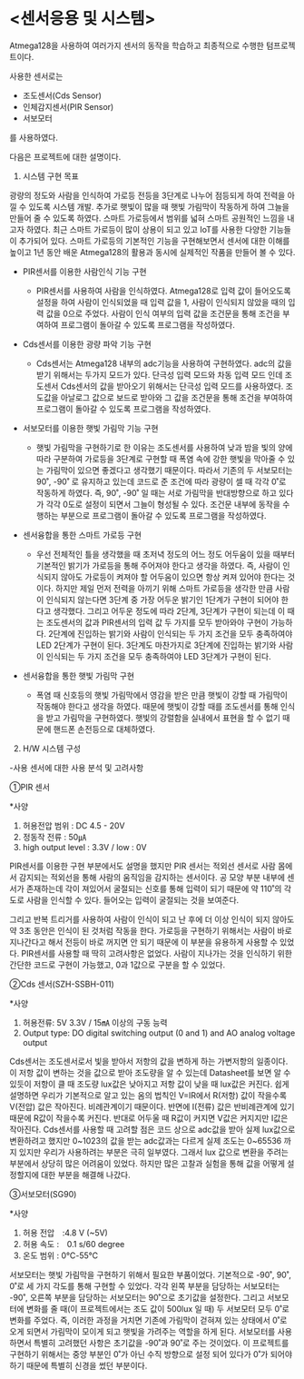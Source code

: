 # <센서응용 및 시스템>
Atmega128을 사용하여 여러가지 센서의 동작을 학습하고 최종적으로 수행한 텀프로젝트이다.

사용한 센서로는
- 조도센서(Cds Sensor)
- 인체감지센서(PIR Sensor)
- 서보모터

를 사용하였다.

다음은 프로젝트에 대한 설명이다.

1. 시스템 구현 목표

 광량의 정도와 사람을 인식하여 가로등 전등을 3단계로 나누어 점등되게 하여 전력을 아낄 수 있도록 시스템 개발. 추가로 햇빛이 많을 때 햇빛 가림막이 작동하게 하여 그늘을 만들어 줄 수 있도록 하였다. 스마트 가로등에서 범위를 넓혀 스마트 공원적인 느낌을 내고자 하였다. 최근 스마트 가로등이 많이 상용이 되고 있고 IoT를 사용한 다양한 기능들이 추가되어 있다. 스마트 가로등의 기본적인 기능을 구현해보면서 센서에 대한 이해를 높이고 1년 동안 배운 Atmega128의 활용과 동시에 실제적인 작품을 만들어 볼 수 있다. 

- PIR센서를 이용한 사람인식 기능 구현
  - PIR센서를 사용하여 사람을 인식하였다. Atmega128로 입력 값이 들어오도록 설정을 하여 사람이 인식되었을 때 입력 값을 1, 사람이 인식되지 않았을 때의 입력 값을 0으로 주었다. 사람이 인식 여부의 입력 값을 조건문을 통해 조건을 부여하여 프로그램이 돌아갈 수 있도록 프로그램을 작성하였다.
 
- Cds센서를 이용한 광량 파악 기능 구현
  - Cds센서는 Atmega128 내부의 adc기능을 사용하여 구현하였다. adc의 값을 받기 위해서는 두가지 모드가 있다. 단극성 입력 모드와 차동 입력 모드 인데 조도센서 Cds센서의 값을 받아오기 위해서는 단극성 입력 모드를 사용하였다. 조도값을 아날로그 값으로 보드로 받아와 그 값을 조건문을 통해 조건을 부여하여 프로그램이 돌아갈 수 있도록 프로그램을 작성하였다.

- 서보모터를 이용한 햇빛 가림막 기능 구현
  - 햇빛 가림막을 구현하기로 한 이유는 조도센서를 사용하여 낮과 밤을 빛의 양에 따라 구분하여 가로등을 3단계로 구현할 때 폭염 속에 강한 햇빛을 막아줄 수 있는 가림막이 있으면 좋겠다고 생각했기 때문이다. 따라서 기존의 두 서보모터는 90˚, -90˚ 로 유지하고 있는데 코드로 준 조건에 따라 광량이 셀 때 각각 0˚로 작동하게 하였다. 즉, 90˚, -90˚ 일 때는 서로 가림막을 반대방향으로 하고 있다가 각각 0도로 설정이 되면서 그늘이 형성될 수 있다. 조건문 내부에 동작을 수행하는 부분으로 프로그램이 돌아갈 수 있도록 프로그램을 작성하였다.

- 센서융합을 통한 스마트 가로등 구현
  - 우선 전체적인 틀을 생각했을 때 초저녁 정도의 어느 정도 어두움이 있을 때부터 기본적인 밝기가 가로등을 통해 주어져야 한다고 생각을 하였다. 즉, 사람이 인식되지 않아도 가로등이 켜져야 할 어두움이 있으면 항상 켜져 있어야 한다는 것이다. 하지만 제일 먼저 전력을 아끼기 위해 스마트 가로등을 생각한 만큼 사람이 인식되지 않는다면 3단계 중 가장 어두운 밝기인 1단계가 구현이 되어야 한다고 생각했다.
 그리고 어두운 정도에 따라 2단계, 3단계가 구현이 되는데 이 때는 조도센서의 값과 PIR센서의 입력 값 두 가지를 모두 받아와야 구현이 가능하다. 2단계에 진입하는 밝기와 사람이 인식되는 두 가지 조건을 모두 충족하여야 LED 2단계가 구현이 된다. 3단계도 마찬가지로 3단계에 진입하는 밝기와 사람이 인식되는 두 가지 조건을 모두 충족하여야 LED 3단계가 구현이 된다.

- 센서융합을 통한 햇빛 가림막 구현
  - 폭염 때 신호등의 햇빛 가림막에서 영감을 받은 만큼 햇빛이 강할 때 가림막이 작동해야 한다고 생각을 하였다. 때문에 햇빛이 강할 때를 조도센서를 통해 인식을 받고 가림막을 구현하였다. 햇빛의 강렬함을 실내에서 표현을 할 수 없기 때문에 핸드폰 손전등으로 대체하였다.
  
2. H/W 시스템 구성

-사용 센서에 대한 사용 분석 및 고려사항 

①PIR 센서

*사양
1. 허용전압 범위 : DC 4.5 - 20V
2. 정동작 전류 : 50㎂
3. high output level : 3.3V / low : 0V

 PIR센서를 이용한 구현 부분에서도 설명을 했지만 PIR 센서는 적외선 센서로 사람 몸에서 감지되는 적외선을 통해 사람의 움직임을 감지하는 센서이다. 공 모양 부분 내부에 센서가 존재하는데 각이 져있어서 굴절되는 신호를 통해 입력이 되기 때문에 약 110˚의 각도로 사람을 인식할 수 있다.
    들어오는 입력이 굴절되는 것을 보여준다.
 
 그리고 반복 트리거를 사용하여 사람이 인식이 되고 난 후에 더 이상 인식이 되지 않아도 약 3초 동안은 인식이 된 것처럼 작동을 한다. 가로등을 구현하기 위해서는 사람이 바로 지나간다고 해서 전등이 바로 꺼지면 안 되기 때문에 이 부분을 유용하게 사용할 수 있었다.
 PIR센서를 사용할 때 딱히 고려사항은 없었다. 사람이 지나가는 것을 인식하기 위한 간단한 코드로 구현이 가능했고, 0과 1값으로 구분을 할 수 있었다.


②Cds 센서(SZH-SSBH-011)

*사양
1. 허용전류: 5V 3.3V / 15㎃ 이상의 구동 능력
2. Output type: DO digital switching output (0 and 1) and AO analog voltage output

 Cds센서는 조도센서로서 빛을 받아서 저항의 값을 변하게 하는 가변저항의 일종이다. 이 저항 값이 변하는 것을 값으로 받아 조도량을 알 수 있는데 Datasheet를 보면 알 수 있듯이 저항이 클 때 조도량 lux값은 낮아지고 저항 값이 낮을 때 lux값은 커진다. 쉽게 설명하면 우리가 기본적으로 알고 있는 옴의 법칙인 V=IR에서 R(저항) 값이 작을수록 V(전압) 값은 작아진다. 비례관계이기 때문이다. 반면에 I(전류) 값은 반비례관계에 있기 때문에 R값이 작을수록 커진다. 반대로 어두울 때 R값이 커지면 V값은 커지지만 I값은 작아진다. 
 Cds센서를 사용할 때 고려할 점은 코드 상으로 adc값을 받아 실제 lux값으로 변환하려고 했지만 0~1023의 값을 받는 adc값과는 다르게 실제 조도는 0~65536 까지 있지만 우리가 사용하려는 부분은 극히 일부였다. 그래서 lux 값으로 변환을 주려는 부분에서 상당히 많은 어려움이 있었다. 하지만 많은 고찰과 실험을 통해 값을 어떻게 설정할지에 대한 부분을 해결해 나갔다.

③서보모터(SG90)

*사양
1. 허용 전압　:4.8 V (~5V) 
2. 허용 속도 :　0.1 s/60 degree
3. 온도 범위 : 0℃-55℃

 서보모터는 햇빛 가림막을 구현하기 위해서 필요한 부품이었다. 기본적으로 -90˚, 90˚, 0˚로 세 가지 각도를 통해 구현할 수 있었다. 각각 왼쪽 부분을 담당하는 서보모터는 -90˚, 오른쪽 부분을 담당하는 서보모터는 90˚으로 초기값을 설정한다. 그리고 서보모터에 변화를 줄 때(이 프로젝트에서는 조도 값이 500lux 일 때) 두 서보모터 모두 0˚로 변화를 주었다. 즉, 이러한 과정을 거치면 기존에 가림막이 걷혀져 있는 상태에서 0˚로 오게 되면서 가림막이 모이게 되고 햇빛을 가려주는 역할을 하게 된다.
 서보모터를 사용하면서 특별히 고려했던 사항은 초기값을 -90˚과 90˚로 주는 것이었다. 이 프로젝트를 구현하기 위해서는 중앙 부분인 0˚가 아닌 수직 방향으로 설정 되어 있다가 0˚가 되어야 하기 때문에 특별히 신경을 썼던 부분이다.
